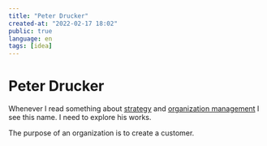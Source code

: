 ```yaml
---
title: "Peter Drucker"
created-at: "2022-02-17 18:02"
public: true
language: en
tags: [idea]
---
```


# Peter Drucker

Whenever I read something about [strategy](Strategy.md) and [organization management](Organization%20Management.md) I see this name. I need to explore his works.

The purpose of an organization is to create a customer.
